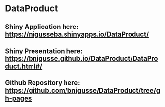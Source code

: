 # DataProduct
## Shiny Application here: https://nigusseba.shinyapps.io/DataProduct/
## Shiny Presentation here: https://bnigusse.github.io/DataProduct/DataProduct.html#/
## Github Repository here: https://github.com/bnigusse/DataProduct/tree/gh-pages